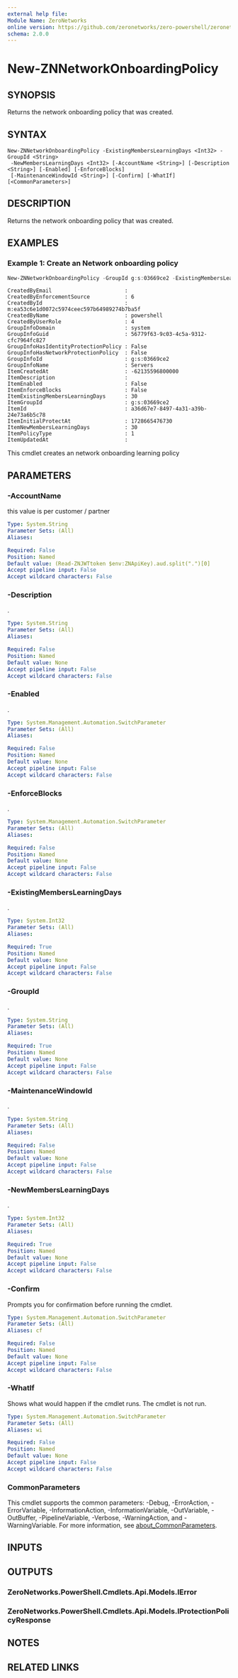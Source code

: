 ```yaml
---
external help file:
Module Name: ZeroNetworks
online version: https://github.com/zeronetworks/zero-powershell/zeronetworks/new-znnetworkonboardingpolicy
schema: 2.0.0
---
```


# New-ZNNetworkOnboardingPolicy

## SYNOPSIS
Returns the network onboarding policy that was created.

## SYNTAX

```
New-ZNNetworkOnboardingPolicy -ExistingMembersLearningDays <Int32> -GroupId <String>
 -NewMembersLearningDays <Int32> [-AccountName <String>] [-Description <String>] [-Enabled] [-EnforceBlocks]
 [-MaintenanceWindowId <String>] [-Confirm] [-WhatIf] [<CommonParameters>]
```

## DESCRIPTION
Returns the network onboarding policy that was created.

## EXAMPLES

### Example 1: Create an Network onboarding policy
```powershell
New-ZNNetworkOnboardingPolicy -GroupId g:s:03669ce2 -ExistingMembersLearningDays 30 -NewMembersLearningDays 30 -Enabled:$false
```

```output
CreatedByEmail                       : 
CreatedByEnforcementSource           : 6
CreatedById                          : m:ea53c6e1d0072c5974ceec597b64989274b7ba5f
CreatedByName                        : powershell
CreatedByUserRole                    : 4
GroupInfoDomain                      : system
GroupInfoGuid                        : 56779f63-9c03-4c5a-9312-cfc7964fc827
GroupInfoHasIdentityProtectionPolicy : False
GroupInfoHasNetworkProtectionPolicy  : False
GroupInfoId                          : g:s:03669ce2
GroupInfoName                        : Servers
ItemCreatedAt                        : -62135596800000
ItemDescription                      : 
ItemEnabled                          : False
ItemEnforceBlocks                    : False
ItemExistingMembersLearningDays      : 30
ItemGroupId                          : g:s:03669ce2
ItemId                               : a36d67e7-8497-4a31-a39b-24e73a6b5c78
ItemInitialProtectAt                 : 1728665476730
ItemNewMembersLearningDays           : 30
ItemPolicyType                       : 1
ItemUpdatedAt                        : 
```

This cmdlet creates an network onboarding learning policy

## PARAMETERS

### -AccountName
this value is per customer / partner

```yaml
Type: System.String
Parameter Sets: (All)
Aliases:

Required: False
Position: Named
Default value: (Read-ZNJWTtoken $env:ZNApiKey).aud.split(".")[0]
Accept pipeline input: False
Accept wildcard characters: False
```

### -Description
.

```yaml
Type: System.String
Parameter Sets: (All)
Aliases:

Required: False
Position: Named
Default value: None
Accept pipeline input: False
Accept wildcard characters: False
```

### -Enabled
.

```yaml
Type: System.Management.Automation.SwitchParameter
Parameter Sets: (All)
Aliases:

Required: False
Position: Named
Default value: None
Accept pipeline input: False
Accept wildcard characters: False
```

### -EnforceBlocks
.

```yaml
Type: System.Management.Automation.SwitchParameter
Parameter Sets: (All)
Aliases:

Required: False
Position: Named
Default value: None
Accept pipeline input: False
Accept wildcard characters: False
```

### -ExistingMembersLearningDays
.

```yaml
Type: System.Int32
Parameter Sets: (All)
Aliases:

Required: True
Position: Named
Default value: None
Accept pipeline input: False
Accept wildcard characters: False
```

### -GroupId
.

```yaml
Type: System.String
Parameter Sets: (All)
Aliases:

Required: True
Position: Named
Default value: None
Accept pipeline input: False
Accept wildcard characters: False
```

### -MaintenanceWindowId
.

```yaml
Type: System.String
Parameter Sets: (All)
Aliases:

Required: False
Position: Named
Default value: None
Accept pipeline input: False
Accept wildcard characters: False
```

### -NewMembersLearningDays
.

```yaml
Type: System.Int32
Parameter Sets: (All)
Aliases:

Required: True
Position: Named
Default value: None
Accept pipeline input: False
Accept wildcard characters: False
```

### -Confirm
Prompts you for confirmation before running the cmdlet.

```yaml
Type: System.Management.Automation.SwitchParameter
Parameter Sets: (All)
Aliases: cf

Required: False
Position: Named
Default value: None
Accept pipeline input: False
Accept wildcard characters: False
```

### -WhatIf
Shows what would happen if the cmdlet runs.
The cmdlet is not run.

```yaml
Type: System.Management.Automation.SwitchParameter
Parameter Sets: (All)
Aliases: wi

Required: False
Position: Named
Default value: None
Accept pipeline input: False
Accept wildcard characters: False
```

### CommonParameters
This cmdlet supports the common parameters: -Debug, -ErrorAction, -ErrorVariable, -InformationAction, -InformationVariable, -OutVariable, -OutBuffer, -PipelineVariable, -Verbose, -WarningAction, and -WarningVariable. For more information, see [about_CommonParameters](http://go.microsoft.com/fwlink/?LinkID=113216).

## INPUTS

## OUTPUTS

### ZeroNetworks.PowerShell.Cmdlets.Api.Models.IError

### ZeroNetworks.PowerShell.Cmdlets.Api.Models.IProtectionPolicyResponse

## NOTES

## RELATED LINKS

